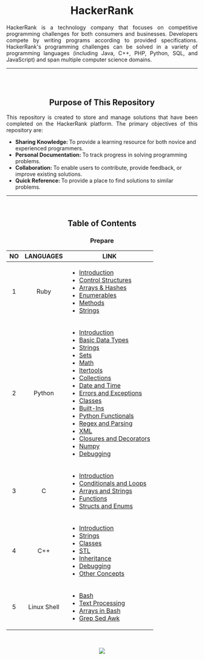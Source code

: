 <!--About-->
<div align=center>
  <h1>
    HackerRank
  </h1>
    <p align=justify>
      HackerRank is a technology company that focuses on competitive programming challenges for both consumers and businesses. Developers compete by writing programs according to provided specifications. HackerRank's programming challenges can be solved in a variety of programming languages (including Java, C++, PHP, Python, SQL, and JavaScript) and span multiple computer science domains.
    </p>
</div>
<!--About End-->

<!--Gap-->
<hr><br><br>
<!--Gap End-->

<!--Purpose-->
<div align=center>
  <h2>
    Purpose of This Repository
  </h2>
</div>
  <p align=justify>
    This repository is created to store and manage solutions that have been completed on the HackerRank platform. The primary objectives of this repository are:
    <ul>
      <li>
        <strong>Sharing Knowledge: </strong>To provide a learning resource for both novice and experienced programmers.
      </li>
      <li>
        <strong>Personal Documentation: </strong>To track progress in solving programming problems.
      </li>
      <li>
        <strong>Collaboration: </strong>To enable users to contribute, provide feedback, or improve existing solutions.
      </li>
      <li>
        <strong>Quick Reference: </strong>To provide a place to find solutions to similar problems.
      </li>
    </ul>
  </p>
<!--Purpose End-->

<!--Gap-->
<hr><br>
<!--Gap End-->

<!--Table of Contents-->
<div align=center>
  <h2>
    Table of Contents
  </h2>
  <h3>
    Prepare
  </h3>
  <table >
    <!--Header-->
    <thead align=center>
      <th>NO</th> <th>LANGUAGES</th> <th>LINK</th>
    </thead>
    <!--Header End-->
    <tbody align=center>
      <!-- 1 -->
      <tr>
        <td>1</td>
        <td>Ruby</td>
        <td>
          <ul align=left>
            <li><a href="https://github.com/guanshiyin28/HackerRank/tree/master/Prepare/Ruby/Introduction">Introduction</a></li>
            <li><a href="https://github.com/guanshiyin28/HackerRank/tree/master/Prepare/Ruby/Control%20Structures">Control Structures</a></li>
            <li><a href="https://github.com/guanshiyin28/HackerRank/tree/master/Prepare/Ruby/Arrays%20%26%20Hashes">Arrays & Hashes</a></li>
            <li><a href="https://github.com/guanshiyin28/HackerRank/tree/master/Prepare/Ruby/Enumerables">Enumerables</a></li>
            <li><a href="https://github.com/guanshiyin28/HackerRank/tree/master/Prepare/Ruby/Methods">Methods</a></li>
            <li><a href="https://github.com/guanshiyin28/HackerRank/tree/master/Prepare/Ruby/Strings">Strings</a></li>
          </ul>
        </td>
      </tr>
      <!-- 1 -->
      <!-- 2 -->
      <tr>
        <td>2</td>
        <td>Python</td>
        <td>
          <ul align=left>
            <li><a href="https://github.com/guanshiyin28/HackerRank/tree/master/Prepare/Python/Introduction">Introduction</a></li>
            <li><a href="https://github.com/guanshiyin28/HackerRank/tree/master/Prepare/Python/Basic%20Data%20Types">Basic Data Types</a></li>
            <li><a href="https://github.com/guanshiyin28/HackerRank/tree/master/Prepare/Python/Strings">Strings</a></li>
            <li><a href="https://github.com/guanshiyin28/HackerRank/tree/master/Prepare/Python/Sets">Sets</a></li>
            <li><a href="https://github.com/guanshiyin28/HackerRank/tree/master/Prepare/Python/Math">Math</a></li>
            <li><a href="https://github.com/guanshiyin28/HackerRank/tree/master/Prepare/Python/Itertools">Itertools</a></li>
            <li><a href="https://github.com/guanshiyin28/HackerRank/tree/master/Prepare/Python/Collections">Collections</a></li>
            <li><a href="https://github.com/guanshiyin28/HackerRank/tree/master/Prepare/Python/Date%20and%20Time">Date and Time</a></li>
            <li><a href="https://github.com/guanshiyin28/HackerRank/tree/master/Prepare/Python/Errors%20and%20Exceptions">Errors and Exceptions</a></li>
            <li><a href="https://github.com/guanshiyin28/HackerRank/tree/master/Prepare/Python/Classes">Classes</a></li>
            <li><a href="https://github.com/guanshiyin28/HackerRank/tree/master/Prepare/Python/Built-Ins">Built-Ins</a></li>
            <li><a href="https://github.com/guanshiyin28/HackerRank/tree/master/Prepare/Python/Python%20Functionals">Python Functionals</a></li>
            <li><a href="https://github.com/guanshiyin28/HackerRank/tree/master/Prepare/Python/Regex%20and%20Parsing">Regex and Parsing</a></li>
            <li><a href="https://github.com/guanshiyin28/HackerRank/tree/master/Prepare/Python/XML">XML</a></li>
            <li><a href="https://github.com/guanshiyin28/HackerRank/tree/master/Prepare/Python/Closures%20and%20Decorators">Closures and Decorators</a></li>
            <li><a href="https://github.com/guanshiyin28/HackerRank/tree/master/Prepare/Python/Numpy">Numpy</a></li>
            <li><a href="https://github.com/guanshiyin28/HackerRank/tree/master/Prepare/Python/Debugging">Debugging</a></li>
          </ul>
        </td>
      </tr>
      <!-- 2 -->
      <!-- 3 -->
      <tr>
        <td>3</td>
        <td>C</td>
        <td>
          <ul align=left>
            <li><a href="https://github.com/guanshiyin28/HackerRank/tree/master/Prepare/C/Introduction">Introduction</a></li>
            <li><a href="https://github.com/guanshiyin28/HackerRank/tree/master/Prepare/C/Conditionals%20and%20Loops">Conditionals and Loops</a></li>
            <li><a href="https://github.com/guanshiyin28/HackerRank/tree/master/Prepare/C/Arrays%20and%20Strings">Arrays and Strings</a></li>
            <li><a href="https://github.com/guanshiyin28/HackerRank/tree/master/Prepare/C/Functions">Functions</a></li>
            <li><a href="https://github.com/guanshiyin28/HackerRank/tree/master/Prepare/C/Structs%20and%20Enums">Structs and Enums</a></li>
          </ul>
        </td>
      </tr>
      <!-- 3 -->
      <!-- 4 -->
      <tr>
        <td>4</td>
        <td>C++</td>
        <td>
          <ul align=left>
            <li><a href="https://github.com/guanshiyin28/HackerRank/tree/master/Prepare/C%2B%2B/Introduction">Introduction</a></li>
            <li><a href="https://github.com/guanshiyin28/HackerRank/tree/master/Prepare/C%2B%2B/Strings">Strings</a></li>
            <li><a href="https://github.com/guanshiyin28/HackerRank/tree/master/Prepare/C%2B%2B/Classes">Classes</a></li>
            <li><a href="https://github.com/guanshiyin28/HackerRank/tree/master/Prepare/C%2B%2B/STL">STL</a></li>
            <li><a href="https://github.com/guanshiyin28/HackerRank/tree/master/Prepare/C%2B%2B/Inheritance">Inheritance</a></li>
            <li><a href="https://github.com/guanshiyin28/HackerRank/tree/master/Prepare/C%2B%2B/Debugging">Debugging</a></li>
            <li><a href="https://github.com/guanshiyin28/HackerRank/tree/master/Prepare/C%2B%2B/Other%20Concepts">Other Concepts</a></li>
          </ul>
        </td>
      </tr>
      <!-- 4 -->
      <!-- 5 -->
      <tr>
        <td>5</td>
        <td>Linux Shell</td>
        <td>
          <ul align=left>
            <li><a href="https://github.com/guanshiyin28/HackerRank/tree/master/Prepare/Linux%20Shell/Bash">Bash</a></li>
            <li><a href="https://github.com/guanshiyin28/HackerRank/tree/master/Prepare/Linux%20Shell/Text%20Processing">Text Processing</a></li>
            <li><a href="https://github.com/guanshiyin28/HackerRank/tree/master/Prepare/Linux%20Shell/Arrays%20in%20Bash">Arrays in Bash</a></li>
            <li><a href="https://github.com/guanshiyin28/HackerRank/tree/master/Prepare/Linux%20Shell/Grep%20Sed%20Awk">Grep Sed Awk</a></li>
          </ul>
        </td>
      </tr>
      <!-- 5 -->
    </tbody>
  </table>
</div>
<!--Table of Contents End-->

<!--Gap-->
<br>
<!--Gap End-->

<!--Footer-->
<p align="center">
  <a href="https://www.instagram.com/guanshiyin_/">
     <img src="https://capsule-render.vercel.app/api?type=waving&height=200&color=20:72aae3,100:cadbf5&section=footer&reversal=false&textBg=false&fontAlignY=50&descAlign=48&descAlignY=59"/>
  </a>
</p>
